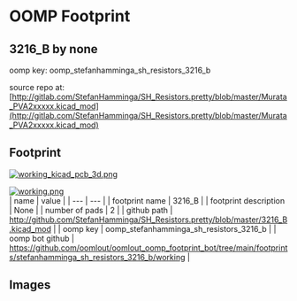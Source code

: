 # OOMP Footprint  
## 3216_B  by none  
  
oomp key: oomp_stefanhamminga_sh_resistors_3216_b  
  
source repo at: [http://gitlab.com/StefanHamminga/SH_Resistors.pretty/blob/master/Murata_PVA2xxxxx.kicad_mod](http://gitlab.com/StefanHamminga/SH_Resistors.pretty/blob/master/Murata_PVA2xxxxx.kicad_mod)  
## Footprint  
  
[![working_kicad_pcb_3d.png](working_kicad_pcb_3d_600.png)](working_kicad_pcb_3d.png)  
  
[![working.png](working_600.png)](working.png)  
| name | value | 
| --- | --- | 
| footprint name | 3216_B | 
| footprint description | None | 
| number of pads | 2 | 
| github path | http://github.com/StefanHamminga/SH_Resistors.pretty/blob/master/3216_B.kicad_mod | 
| oomp key | oomp_stefanhamminga_sh_resistors_3216_b | 
| oomp bot github | https://github.com/oomlout/oomlout_oomp_footprint_bot/tree/main/footprints/stefanhamminga_sh_resistors_3216_b/working | 
## Images  
